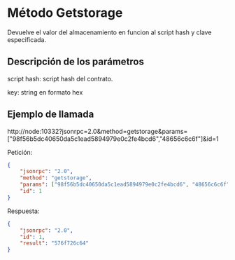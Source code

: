 # Método Getstorage

Devuelve el valor del almacenamiento en funcion al script hash y clave especificada.  

## Descripción de los parámetros

script hash: script hash del contrato.

key: string en formato hex

## Ejemplo de llamada

http://node:10332?jsonrpc=2.0&method=getstorage&params=["98f56b5dc40650da5c1ead5894979e0c2fe4bcd6","48656c6c6f"]&id=1

Petición:

```json
{
    "jsonrpc": "2.0",
    "method": "getstorage", 
    "params": ["98f56b5dc40650da5c1ead5894979e0c2fe4bcd6", "48656c6c6f"],
    "id": 1
}
```

Respuesta:

```json
{
    "jsonrpc": "2.0",
    "id": 1,
    "result": "576f726c64"
}
```
